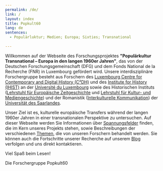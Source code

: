 ```yaml
---
permalink: /de/
link: /
layout: index
title: Popkult60
lang: de
sentences:
  - Populärluktur; Medien; Europa; Sixties; Transnational
  
---
```

<!-- more -->
Willkommen auf der Webseite des Forschungsprojektes **"Populärkultur Transnational – Europa in den langen 1960er Jahren"**, das von der Deutschen Forschungsgemeinschaft (DFG) und dem Fonds National de la Recherche (FNR) in Luxembourg gefördert wird. Unsere interdisziplinäre Forschergruppe besteht aus Forschern des [Luxembourg Centre for Contemporary and Digital History (C²DH)](https://c2dh.uni.lu) und des  [Institute for History (IHIST)](https://history.uni.lu/) an der [Université du Luxembourg](https://wwwen.uni.lu/) sowie des Historischen Instituts ([Lehrstuhl für Europäische Zeitgeschichte](https://www.uni-saarland.de/lehrstuhl/zeitgeschichte/hueser.html) und [Lehrstuhl für Kultur- und Mediengeschichte](http://www.kmg.uni-saarland.de)) und  der Romanistik ([Interkulturelle Kommunikation](https://www.uni-saarland.de/lehrstuhl/vatter/start.html)) der [Universität des Saarlandes](https://www.uni-saarland.de/nc/startseite.html).

Unser Ziel ist es, kulturelle europäische Transfers während der langen 1960er Jahren in einer transnationalen Perspektive zu untersuchen. Auf dieser Webseite werden Sie Informationen über [Spannungsfelder](https://popkult60.eu/de/fields/) finden, die im Kern unseres Projekts stehen, sowie Beschreibungen der verschiedenen [Themen](https://popkult60.eu/de/project/), die von unseren Forschern behandelt werden. Sie können auch die Fortschritte unserer Recherche auf unserem [Blog](https://popkult60.eu/de/blog/) verfolgen und uns direkt kontaktieren.

Viel Spaß beim Lesen!

Die Forschergruppe Popkult60 


